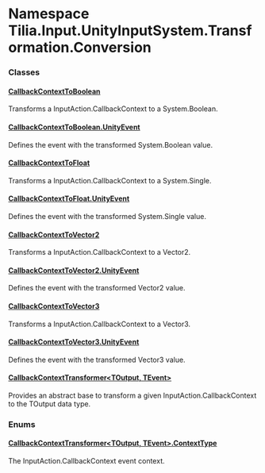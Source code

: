 # Namespace Tilia.Input.UnityInputSystem.Transformation.Conversion

### Classes

#### [CallbackContextToBoolean]

Transforms a InputAction.CallbackContext to a System.Boolean.

#### [CallbackContextToBoolean.UnityEvent]

Defines the event with the transformed System.Boolean value.

#### [CallbackContextToFloat]

Transforms a InputAction.CallbackContext to a System.Single.

#### [CallbackContextToFloat.UnityEvent]

Defines the event with the transformed System.Single value.

#### [CallbackContextToVector2]

Transforms a InputAction.CallbackContext to a Vector2.

#### [CallbackContextToVector2.UnityEvent]

Defines the event with the transformed Vector2 value.

#### [CallbackContextToVector3]

Transforms a InputAction.CallbackContext to a Vector3.

#### [CallbackContextToVector3.UnityEvent]

Defines the event with the transformed Vector3 value.

#### [CallbackContextTransformer<TOutput, TEvent>]

Provides an abstract base to transform a given InputAction.CallbackContext to the TOutput data type.

### Enums

#### [CallbackContextTransformer<TOutput, TEvent>.ContextType]

The InputAction.CallbackContext event context.

[CallbackContextToBoolean]: CallbackContextToBoolean.md
[CallbackContextToBoolean.UnityEvent]: CallbackContextToBoolean.UnityEvent.md
[CallbackContextToFloat]: CallbackContextToFloat.md
[CallbackContextToFloat.UnityEvent]: CallbackContextToFloat.UnityEvent.md
[CallbackContextToVector2]: CallbackContextToVector2.md
[CallbackContextToVector2.UnityEvent]: CallbackContextToVector2.UnityEvent.md
[CallbackContextToVector3]: CallbackContextToVector3.md
[CallbackContextToVector3.UnityEvent]: CallbackContextToVector3.UnityEvent.md
[CallbackContextTransformer<TOutput, TEvent>]: CallbackContextTransformer-2.md
[CallbackContextTransformer<TOutput, TEvent>.ContextType]: CallbackContextTransformer-2.ContextType.md
